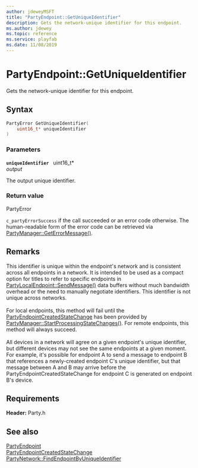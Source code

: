 ```yaml
---
author: jdeweyMSFT
title: "PartyEndpoint::GetUniqueIdentifier"
description: Gets the network-unique identifier for this endpoint.
ms.author: jdewey
ms.topic: reference
ms.service: playfab
ms.date: 11/08/2019
---
```


# PartyEndpoint::GetUniqueIdentifier  

Gets the network-unique identifier for this endpoint.  

## Syntax  
  
```cpp
PartyError GetUniqueIdentifier(  
    uint16_t* uniqueIdentifier  
)  
```  
  
### Parameters  
  
**`uniqueIdentifier`** &nbsp; uint16_t*  
*output*  
  
The output unique identifier.  
  
  
### Return value  
PartyError
  
```c_partyErrorSuccess``` if the call succeeded or an error code otherwise. The human-readable form of the error code can be retrieved via [PartyManager::GetErrorMessage()](../../PartyManager/methods/partymanager_geterrormessage.md).
  
## Remarks  
  
This identifier is unique within the endpoint's network and is consistent across all endpoints in a network. It is intended to be used as a compact option for titles to refer to specific endpoints in [PartyLocalEndpoint::SendMessage()](../../PartyLocalEndpoint/methods/partylocalendpoint_sendmessage.md) data buffers without much bandwidth overhead or the need to manually negotiate identifiers. This identifier is not unique across networks. <br /><br /> For local endpoints, this method will fail until the [PartyEndpointCreatedStateChange](../../../structs/partyendpointcreatedstatechange.md) has been provided by [PartyManager::StartProcessingStateChanges()](../../PartyManager/methods/partymanager_startprocessingstatechanges.md). For remote endpoints, this method will always succeed.   <br /><br /> All devices in a network will agree on a given endpoint's unique identifier, but different devices may not see the same endpoints at a given moment. For example, it's possible for endpoint A to send a message to endpoint B that references a newly-created endpoint C's unique identifier, but that message between A and B may arrive before the PartyEndpointCreatedStateChange for endpoint C is generated on endpoint B's device.
  
## Requirements  
  
**Header:** Party.h
  
## See also  
[PartyEndpoint](../partyendpoint.md)  
[PartyEndpointCreatedStateChange](../../../structs/partyendpointcreatedstatechange.md)  
[PartyNetwork::FindEndpointByUniqueIdentifier](../../PartyNetwork/methods/partynetwork_findendpointbyuniqueidentifier.md)
  
  
